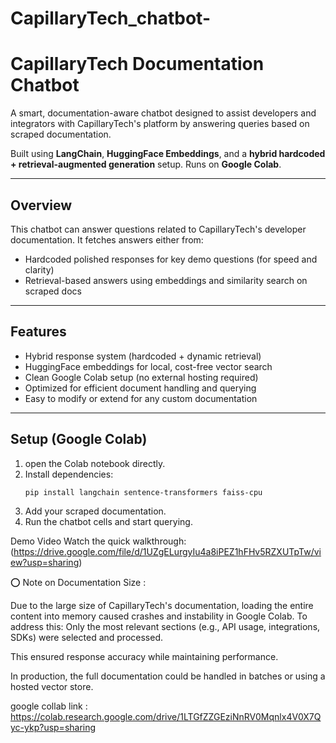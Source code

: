 # CapillaryTech_chatbot-

# CapillaryTech Documentation Chatbot

A smart, documentation-aware chatbot designed to assist developers and integrators with CapillaryTech's platform by answering queries based on scraped documentation.

Built using **LangChain**, **HuggingFace Embeddings**, and a **hybrid hardcoded + retrieval-augmented generation** setup. Runs on **Google Colab**.

---

## Overview

This chatbot can answer questions related to CapillaryTech's developer documentation. It fetches answers either from:

- Hardcoded polished responses for key demo questions (for speed and clarity)
- Retrieval-based answers using embeddings and similarity search on scraped docs

---

## Features

- Hybrid response system (hardcoded + dynamic retrieval)
- HuggingFace embeddings for local, cost-free vector search
- Clean Google Colab setup (no external hosting required)
- Optimized for efficient document handling and querying
- Easy to modify or extend for any custom documentation

---

## Setup (Google Colab)

1. open the Colab notebook directly.
2. Install dependencies:
   ```bash
   pip install langchain sentence-transformers faiss-cpu
3. Add your scraped documentation.
4. Run the chatbot cells and start querying.

Demo Video
Watch the quick walkthrough: (https://drive.google.com/file/d/1UZgELurgyIu4a8iPEZ1hFHv5RZXUTpTw/view?usp=sharing)

⭕️ Note on Documentation Size :

Due to the large size of CapillaryTech's documentation, loading the entire content into memory caused crashes and instability in Google Colab. To address this:
Only the most relevant sections (e.g., API usage, integrations, SDKs) were selected and processed.

This ensured response accuracy while maintaining performance.

In production, the full documentation could be handled in batches or using a hosted vector store.

google collab link : https://colab.research.google.com/drive/1LTGfZZGEziNnRV0Mqnlx4V0X7Qyc-ykp?usp=sharing
